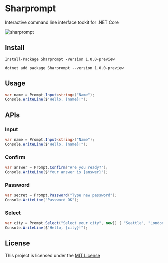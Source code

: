 # Sharprompt
 Interactive command line interface tookit for .NET Core

![sharprompt](https://user-images.githubusercontent.com/1356444/62069893-43812b80-b274-11e9-83d6-150f716ec4bd.gif)

## Install

```
Install-Package Sharprompt -Version 1.0.0-preview
```

```
dotnet add package Sharprompt --version 1.0.0-preview
```

## Usage

```csharp
var name = Prompt.Input<string>("Name");
Console.WriteLine($"Hello, {name}!");
```

## APIs

### Input

```csharp
var name = Prompt.Input<string>("Name");
Console.WriteLine($"Hello, {name}!");
```

### Confirm

```csharp
var answer = Prompt.Confirm("Are you ready?");
Console.WriteLine($"Your answer is {answer}");
```

### Password

```csharp
var secret = Prompt.Password("Type new password");
Console.WriteLine("Password OK");
```

### Select

```csharp
var city = Prompt.Select("Select your city", new[] { "Seattle", "London", "Tokyo" });
Console.WriteLine($"Hello, {city}!");
```

## License

This project is licensed under the [MIT License](https://github.com/shibayan/Sharprompt/blob/master/LICENSE)